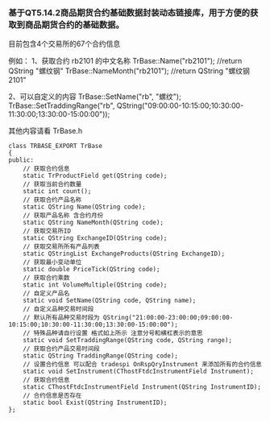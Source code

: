 ### 基于QT5.14.2商品期货合约基础数据封装动态链接库，用于方便的获取到商品期货合约的基础数据。
目前包含4个交易所的67个合约信息

例如：
1、获取合约 rb2101 的中文名称
TrBase::Name("rb2101");
//return QString "螺纹钢"
TrBase::NameMonth("rb2101");
//return QString "螺纹钢2101"

2、可以自定义的内容
TrBase::SetName("rb", "螺纹");
TrBase::SetTraddingRange("rb",  QString("09:00:00-10:15:00;10:30:00-11:30:00;13:30:00-15:00:00"));

其他内容请看 TrBase.h
```
class TRBASE_EXPORT TrBase
{
public:
	// 获取合约信息
    static TrProductField get(QString code);
	// 获取当前合约数量
	static int count();
	// 获取合约产品名称
    static QString Name(QString code);
    // 获取产品名称 含合约月份
    static QString NameMonth(QString code);
	// 获取交易所ID
    static QString ExchangeID(QString code);
    // 获取交易所所有产品列表
    static QStringList ExchangeProducts(QString ExchangeID);
	// 获取最小变动单位
    static double PriceTick(QString code);
	// 获取合约乘数
    static int VolumeMultiple(QString code);
    // 自定义产品名
    static void SetName(QString code, QString name);
    // 自定义品种交易时间段
    // 默认所有品种交易时段为 QString("21:00:00-23:00:00;09:00:00-10:15:00;10:30:00-11:30:00;13:30:00-15:00:00");
    // 特殊品种请自行设置 格式如上所示 注意分号和横杠表示的意思
    static void SetTraddingRange(QString code, QString range);
    // 获取合约产品交易时间段
    static QString TraddingRange(QString code);
    // 设置合约信息 可以配合 tradespi OnRspQryInstrument 来添加所有的合约信息
    static void SetInstrument(CThostFtdcInstrumentField Instrument);
    // 获取合约信息
    static CThostFtdcInstrumentField Instrument(QString InstrumentID);
    // 合约信息是否存在
    static bool Exist(QString InstrumentID);
};
```



